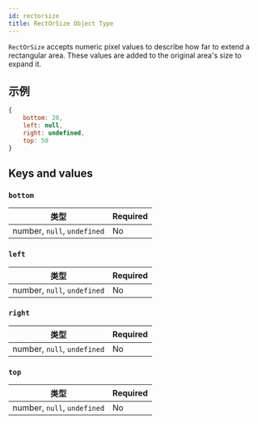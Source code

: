 ```yaml
---
id: rectorsize
title: RectOrSize Object Type
---
```


`RectOrSize` accepts numeric pixel values to describe how far to extend a rectangular area. These values are added to the original area's size to expand it.

## 示例

```js
{
    bottom: 20,
    left: null,
    right: undefined,
    top: 50
}
```

## Keys and values

### `bottom`

| 类型                        | Required |
| --------------------------- | -------- |
| number, `null`, `undefined` | No       |

### `left`

| 类型                        | Required |
| --------------------------- | -------- |
| number, `null`, `undefined` | No       |

### `right`

| 类型                        | Required |
| --------------------------- | -------- |
| number, `null`, `undefined` | No       |

### `top`

| 类型                        | Required |
| --------------------------- | -------- |
| number, `null`, `undefined` | No       |
